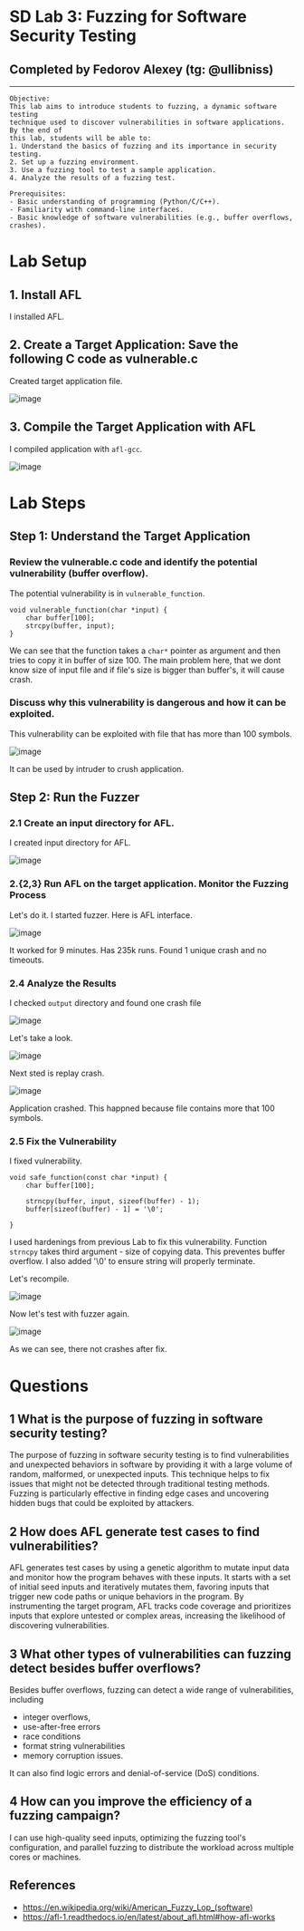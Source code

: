 # SD Lab 3: Fuzzing for Software Security Testing

## Completed by Fedorov Alexey (tg: @ullibniss)

---

```
Objective:
This lab aims to introduce students to fuzzing, a dynamic software testing
technique used to discover vulnerabilities in software applications. By the end of
this lab, students will be able to:
1. Understand the basics of fuzzing and its importance in security testing.
2. Set up a fuzzing environment.
3. Use a fuzzing tool to test a sample application.
4. Analyze the results of a fuzzing test.

Prerequisites:
- Basic understanding of programming (Python/C/C++).
- Familiarity with command-line interfaces.
- Basic knowledge of software vulnerabilities (e.g., buffer overflows, crashes).
```

# Lab Setup

## 1. Install AFL

I installed AFL.


## 2. Create a Target Application: Save the following C code as vulnerable.c

Created target application file.

![image](https://github.com/user-attachments/assets/7cee4367-9126-4524-b616-47387b24911e)

## 3. Compile the Target Application with AFL

I compiled application with `afl-gcc`.

![image](https://github.com/user-attachments/assets/47c6c774-c1c4-4598-b8ac-732f6f7a1de6)

# Lab Steps

## Step 1: Understand the Target Application

### Review the vulnerable.c code and identify the potential vulnerability (buffer overflow).

The potential vulnerability is in `vulnerable_function`.

```
void vulnerable_function(char *input) {
    char buffer[100];
    strcpy(buffer, input);
}
```

We can see that the function takes a `char*` pointer as argument and then tries to copy it in buffer of size 100. The main problem here, that we dont know size of input file and if file's size is bigger than buffer's, it will cause crash. 

### Discuss why this vulnerability is dangerous and how it can be exploited.

This vulnerability can be exploited with file that has more than 100 symbols. 

![image](https://github.com/user-attachments/assets/cb0e1617-7ed4-4bdf-b689-a82c87d76195)

It can be used by intruder to crush application.

## Step 2: Run the Fuzzer

### 2.1 Create an input directory for AFL.

I created input directory for AFL.

![image](https://github.com/user-attachments/assets/03ed4153-cb79-4d0d-b6bf-d3d7101de72d)

### 2.{2,3} Run AFL on the target application. Monitor the Fuzzing Process

Let's do it. I started fuzzer. Here is AFL interface.

![image](https://github.com/user-attachments/assets/4547a81f-31de-4e09-a805-fbd7f275792e)

It worked for 9 minutes. Has 235k runs. Found 1 unique crash and no timeouts.

### 2.4 Analyze the Results

I checked `output` directory and found one crash file

![image](https://github.com/user-attachments/assets/fdff4ba4-eb16-4685-832a-e8adb599cf3c)

Let's take a look.

![image](https://github.com/user-attachments/assets/addc3aef-7b98-4b89-a66e-3ceba367059c)

Next sted is replay crash.

![image](https://github.com/user-attachments/assets/9f3103f1-da47-42cb-8216-0f040f2570a1)

Application crashed. This happned because file contains more that 100 symbols.

### 2.5 Fix the Vulnerability

I fixed vulnerability.
```
void safe_function(const char *input) {
    char buffer[100];

    strncpy(buffer, input, sizeof(buffer) - 1);
    buffer[sizeof(buffer) - 1] = '\0';

}
```

I used hardenings from previous Lab to fix this vulnerability. Function `strncpy` takes third argument - size of copying data. This preventes buffer overflow. I also added '\0' to ensure string will properly terminate.

Let's recompile.

![image](https://github.com/user-attachments/assets/3de3dcdb-19cb-44a2-b8b5-080125ef6781)

Now let's test with fuzzer again.

![image](https://github.com/user-attachments/assets/680785f5-04ee-45fb-8d41-7fafdc6afa72)

As we can see, there not crashes after fix.

# Questions

## 1  What is the purpose of fuzzing in software security testing?

The purpose of fuzzing in software security testing is to find vulnerabilities and unexpected behaviors in software by providing it with a large volume of random, malformed, or unexpected inputs. This technique helps to fix issues that might not be detected through traditional testing methods. Fuzzing is particularly effective in finding edge cases and uncovering hidden bugs that could be exploited by attackers.

## 2 How does AFL generate test cases to find vulnerabilities?

AFL generates test cases by using a genetic algorithm to mutate input data and monitor how the program behaves with these inputs. It starts with a set of initial seed inputs and iteratively mutates them, favoring inputs that trigger new code paths or unique behaviors in the program. By instrumenting the target program, AFL tracks code coverage and prioritizes inputs that explore untested or complex areas, increasing the likelihood of discovering vulnerabilities.

## 3 What other types of vulnerabilities can fuzzing detect besides buffer overflows?

Besides buffer overflows, fuzzing can detect a wide range of vulnerabilities, including 
- integer overflows,
- use-after-free errors
- race conditions
- format string vulnerabilities
- memory corruption issues.

It can also find logic errors and denial-of-service (DoS) conditions.

## 4 How can you improve the efficiency of a fuzzing campaign?

I can use high-quality seed inputs, optimizing the fuzzing tool's configuration, and parallel fuzzing to distribute the workload across multiple cores or machines.

## References

- https://en.wikipedia.org/wiki/American_Fuzzy_Lop_(software)
- https://afl-1.readthedocs.io/en/latest/about_afl.html#how-afl-works
